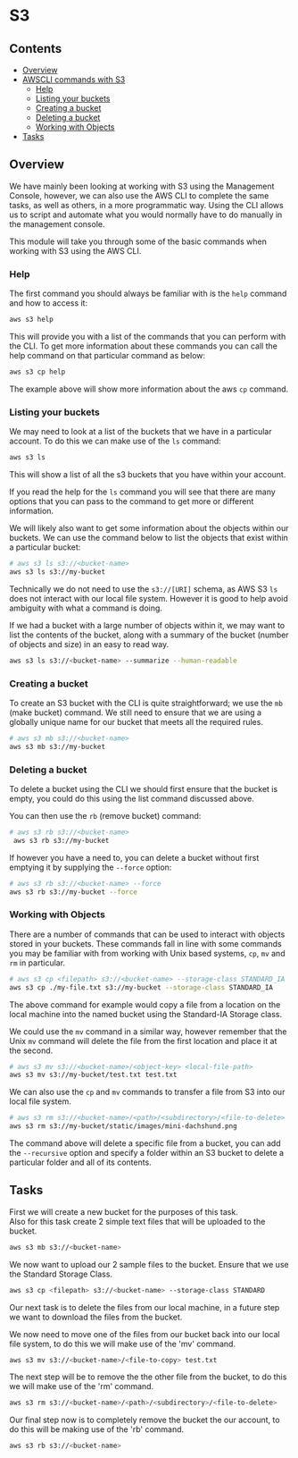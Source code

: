 # S3

<!--TOC_START-->
## Contents
- [Overview](#overview)
- [AWSCLI commands with S3](#awscli-commands-with-s3)
	- [Help](#help)
	- [Listing your buckets](#listing-your-buckets)
	- [Creating a bucket](#creating-a-bucket)
	- [Deleting a bucket](#deleting-a-bucket)
	- [Working with Objects](#working-with-objects)
- [Tasks](#tasks)

<!--TOC_END-->


## Overview

We have mainly been looking at working with S3 using the Management Console, however, we can also use the AWS CLI to complete the same tasks, as well as others, in a more programmatic way.
Using the CLI allows us to script and automate what you would normally have to do manually in the management console.

This module will take you through some of the basic commands when working with S3 using the AWS CLI.

### Help
The first command you should always be familiar with is the `help` command and how to access it:


```bash
aws s3 help
```
This will provide you with a list of the commands that you can perform with the CLI.  To get more information about these commands you can call the help command on that particular command as below:
```bash
aws s3 cp help
```
The example above will show more information about the aws `cp` command.

### Listing your buckets
We may need to look at a list of the buckets that we have in a particular account.
To do this we can make use of the `ls` command:

```bash
aws s3 ls
```
This will show a list of all the s3 buckets that you have within your account.

If you read the help for the `ls` command you will see that there are many options that you can pass to the command to get more or different information.

We will likely also want to get some information about the objects within our buckets.
We can use the command below to list the objects that exist within a particular bucket:
```bash
# aws s3 ls s3://<bucket-name>
aws s3 ls s3://my-bucket
```
Technically we do not need to use the `s3://[URI]` schema, as AWS S3 `ls` does not interact with our local file system.  However it is good to help avoid ambiguity with what a command is doing.

If we had a bucket with a large number of objects within it, we may want to list the contents of the bucket, along with a summary of the bucket (number of objects and size) in an easy to read way.

```bash
aws s3 ls s3://<bucket-name> --summarize --human-readable
```

### Creating a bucket

To create an S3 bucket with the CLI is quite straightforward; we use the `mb` (make bucket) command.
We still need to ensure that we are using a globally unique name for our bucket that meets all the required rules.

```bash
# aws s3 mb s3://<bucket-name>
aws s3 mb s3://my-bucket
```

### Deleting a bucket

To delete a bucket using the CLI we should first ensure that the bucket is empty, you could do this using the list command discussed above.

You can then use the `rb` (remove bucket) command:

```bash
# aws s3 rb s3://<bucket-name>
 aws s3 rb s3://my-bucket
```
If however you have a need to, you can delete a bucket without first emptying it by supplying the `--force` option:

```bash
# aws s3 rb s3://<bucket-name> --force
aws s3 rb s3://my-bucket --force
```

### Working with Objects

There are a number of commands that can be used to interact with objects stored in your buckets.
These commands fall in line with some commands you may be familiar with from working with Unix based systems, `cp`, `mv` and `rm` in particular.

```bash
# aws s3 cp <filepath> s3://<bucket-name> --storage-class STANDARD_IA
aws s3 cp ./my-file.txt s3://my-bucket --storage-class STANDARD_IA
```

The above command for example would copy a file from a location on the local machine into the named bucket using the Standard-IA Storage class.

We could use the `mv` command in a similar way, however remember that the Unix `mv` command will delete the file from the first location and place it at the second.

```bash
# aws s3 mv s3://<bucket-name>/<object-key> <local-file-path>
aws s3 mv s3://my-bucket/test.txt test.txt
```
We can also use the `cp` and `mv` commands to transfer a file from S3 into our local file system.

```bash
# aws s3 rm s3://<bucket-name>/<path>/<subdirectory>/<file-to-delete>
aws s3 rm s3://my-bucket/static/images/mini-dachshund.png
```

The command above will delete a specific file from a bucket, you can add the `--recursive` option and specify a folder within an S3 bucket to delete a particular folder and all of its contents.

## Tasks

First we will create a new bucket for the purposes of this task.  
Also for this task create 2 simple text files that will be uploaded to the bucket.

```bash
aws s3 mb s3://<bucket-name>
```
We now want to upload our 2 sample files to the bucket.  Ensure that we use the Standard Storage Class.

```bash
aws s3 cp <filepath> s3://<bucket-name> --storage-class STANDARD
```
Our next task is to delete the files from our local machine, in a future step we want to download the files from the bucket.

We now need to move one of the files from our bucket back into our local file system, to do this we will make use of the 'mv' command.

```bash
aws s3 mv s3://<bucket-name>/<file-to-copy> test.txt
```
The next step will be to remove the the other file from the bucket, to do this we will make use of the 'rm' command.

```bash
aws s3 rm s3://<bucket-name>/<path>/<subdirectory>/<file-to-delete>
```

Our final step now is to completely remove the bucket the our account, to do this will be making use of the 'rb' command.

```bash
aws s3 rb s3://<bucket-name>
```
